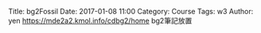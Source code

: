 Title: bg2Fossil
Date: 2017-01-08 11:00
Category: Course
Tags: w3
Author: yen
https://mde2a2.kmol.info/cdbg2/home
bg2筆記放置

<!-- PELICAN_END_SUMMARY -->